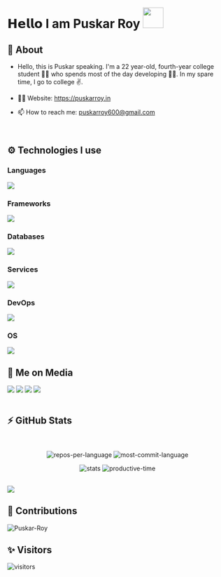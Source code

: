 # 𝗛𝗲𝗹𝗹𝗼 I am Puskar Roy <img src="https://cdn.pixabay.com/animation/2023/05/25/09/35/09-35-39-25_512.gif" width="47"> 

<div align="left" width="100%">

## 🧐 About

- Hello, this is Puskar speaking. I'm a 22 year-old, fourth-year college student 👨‍🎓 who spends most of the day developing 🧑‍💻. In my spare time, I go to college ✌.

- 👨‍💻 Website: https://puskarroy.in
- 📫 How to reach me: puskarroy600@gmail.com
  
<br />

## ⚙️ Technologies I use
   
### Languages
<img src="https://skillicons.dev/icons?i=rust,javascript,typescript,python,go,java,c,matlab&theme=dark" />

### Frameworks
<img src="https://skillicons.dev/icons?i=actix,react,nextjs,remix,fastapi,nodejs,nestjs,tauri,tailwindcss,bootstrap,materialui,jquery,express,webpack,jest,electron,graphql,bun,bash,django,discordjs,selenium,bots,&theme=dark" />

### Databases
<img src="https://skillicons.dev/icons?i=dynamodb,kafka,redis,rabbitmq,postgresql,mongodb,mysql,firebase,sqlite&theme=dark" />

### Services
<img src="https://skillicons.dev/icons?i=aws,vercel,netlify,replit&theme=dark" />

### DevOps
<img src="https://skillicons.dev/icons?i=nginx,docker,kubernetes,github,githubactions,gitlab,grafana,jenkins,git&theme=dark" />

### OS
<img src="https://skillicons.dev/icons?i=kali,ubuntu,windows" />

<br />

## 📱 Me on Media
<div>
   <a href="https://www.instagram.com/puskar__xd/?hl=en"><img src="https://skillicons.dev/icons?i=instagram&theme=dark" /></a>
   <a href="https://twitter.com/PuskarR_"><img src="https://skillicons.dev/icons?i=twitter&theme=dark" /></a>
   <a href="https://www.linkedin.com/in/puskar-roy/"><img src="https://skillicons.dev/icons?i=linkedin&theme=dark" /></a>
   <a href="https://puskarroy.site"><img src="https://skillicons.dev/icons?i=discord&theme=dark" /></a>
</div>

<br />

## ⚡ GitHub Stats</h2>

<br />

<div  align="center" width="100%">
  
  ![repos-per-language](http://github-profile-summary-cards.vercel.app/api/cards/repos-per-language?username=Puskar-Roy&theme=github_dark)
  ![most-commit-language](http://github-profile-summary-cards.vercel.app/api/cards/most-commit-language?username=Puskar-Roy&theme=github_dark)
  
  ![stats](http://github-profile-summary-cards.vercel.app/api/cards/stats?username=Puskar-Roy&theme=github_dark)
  ![productive-time](http://github-profile-summary-cards.vercel.app/api/cards/productive-time?username=Puskar-Roy&theme=github_dark&utcOffset=8)
  
</div>

<br>

<img src="https://github-profile-trophy.vercel.app/?username=Puskar-Roy&theme=darkhub&no-frame=true&margin-w=15&margin-h=15" />

<br />

## 🌱 Contributions

<p><img align="center" src="https://github-readme-streak-stats.herokuapp.com/?user=Puskar-Roy&theme=dark&hide_border=false" alt="Puskar-Roy" /></p>


## ✨ Visitors

![visitors](https://visitor-badge.laobi.icu/badge?page_id=Puskar-Roy)

<br />


